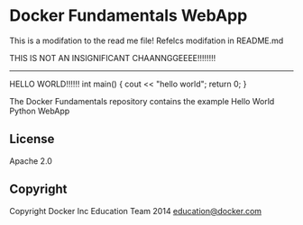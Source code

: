 Docker Fundamentals WebApp
==========================
This is a modifation to the read me file!
Refelcs modifation in README.md


THIS IS NOT AN INSIGNIFICANT CHAANNGGEEEE!!!!!!!!

*************************************************

HELLO WORLD!!!!!!
int main()
{
  cout << "hello world";
  return 0;
}

The Docker Fundamentals repository contains the example Hello World Python WebApp

## License

Apache 2.0

## Copyright

Copyright Docker Inc Education Team 2014 <education@docker.com>
